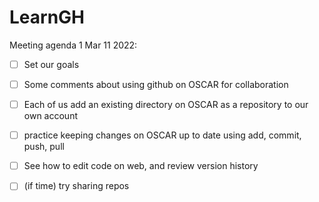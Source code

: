 # LearnGH

Meeting agenda 1 Mar 11 2022:

- [ ] Set our goals
- [ ] Some comments about using github on OSCAR for collaboration
- [ ] Each of us add an existing directory on OSCAR as a repository to our own account
- [ ] practice keeping changes on OSCAR up to date using add, commit, push, pull
- [ ] See how to edit code on web, and review version history
- [ ] (if time) try sharing repos

